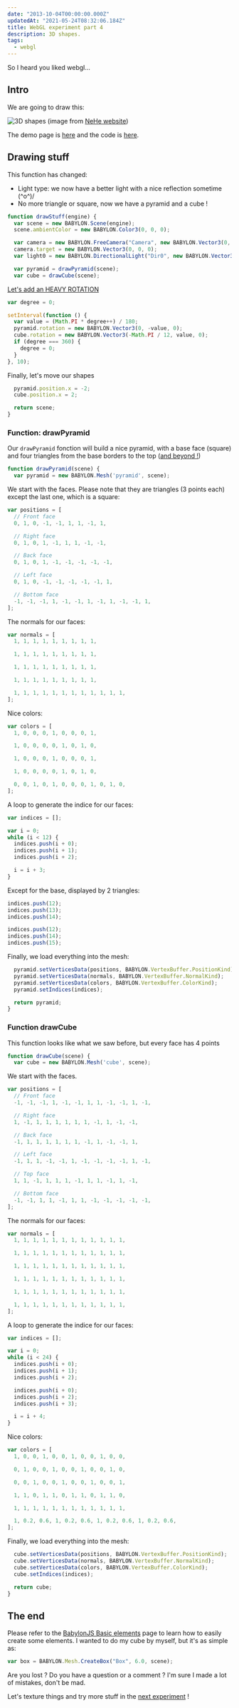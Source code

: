 ```yaml
---
date: "2013-10-04T00:00:00.000Z"
updatedAt: "2021-05-24T08:32:06.184Z"
title: WebGL experiment part 4
description: 3D shapes.
tags:
  - webgl
---
```


So I heard you liked webgl...

## Intro

We are going to draw this:

![3D shapes](/contentful/6qtsN2kqo9JLEuNpW9qJ1f/01609330aef4ea462ab26037c2625d48/lesson05.jpg)
(image from [NeHe website](http://nehe.gamedev.net/tutorial/lessons_01__05/22004/))

The demo page is [here](https://dev.ehret.me/webgl-experiments/experiment04.html) and the code is [here](https://github.com/SiegfriedEhret/webgl-experiments).

## Drawing stuff

This function has changed:

- Light type: we now have a better light with a nice reflection sometime (^o^)/
- No more triangle or square, now we have a pyramid and a cube !

```javascript
function drawStuff(engine) {
  var scene = new BABYLON.Scene(engine);
  scene.ambientColor = new BABYLON.Color3(0, 0, 0);

  var camera = new BABYLON.FreeCamera("Camera", new BABYLON.Vector3(0, 0, -10), scene);
  camera.target = new BABYLON.Vector3(0, 0, 0);
  var light0 = new BABYLON.DirectionalLight("Dir0", new BABYLON.Vector3(0, -1, 0), scene);

  var pyramid = drawPyramid(scene);
  var cube = drawCube(scene);

```

[Let's add an HEAVY ROTATION](https://www.youtube.com/watch?v=lkHlnWFnA0c)

```javascript
var degree = 0;

setInterval(function () {
  var value = (Math.PI * degree++) / 180;
  pyramid.rotation = new BABYLON.Vector3(0, -value, 0);
  cube.rotation = new BABYLON.Vector3(-Math.PI / 12, value, 0);
  if (degree === 360) {
    degree = 0;
  }
}, 10);
```

Finally, let's move our shapes

```javascript
  pyramid.position.x = -2;
  cube.position.x = 2;

  return scene;
}
```

### Function: drawPyramid

Our `drawPyramid` fonction will build a nice pyramid, with a base face (square) and four triangles from the base borders to the top ([and beyond !](https://www.youtube.com/watch?v=ejwrxGs_Y_I))

```javascript
function drawPyramid(scene) {
  var pyramid = new BABYLON.Mesh('pyramid', scene);
```

We start with the faces. Please note that they are triangles (3 points each) except the last one, which is a square:

```javascript
var positions = [
  // Front face
  0, 1, 0, -1, -1, 1, 1, -1, 1,

  // Right face
  0, 1, 0, 1, -1, 1, 1, -1, -1,

  // Back face
  0, 1, 0, 1, -1, -1, -1, -1, -1,

  // Left face
  0, 1, 0, -1, -1, -1, -1, -1, 1,

  // Bottom face
  -1, -1, -1, 1, -1, -1, 1, -1, 1, -1, -1, 1,
];
```

The normals for our faces:

```javascript
var normals = [
  1, 1, 1, 1, 1, 1, 1, 1, 1,

  1, 1, 1, 1, 1, 1, 1, 1, 1,

  1, 1, 1, 1, 1, 1, 1, 1, 1,

  1, 1, 1, 1, 1, 1, 1, 1, 1,

  1, 1, 1, 1, 1, 1, 1, 1, 1, 1, 1, 1,
];
```

Nice colors:

```javascript
var colors = [
  1, 0, 0, 0, 1, 0, 0, 0, 1,

  1, 0, 0, 0, 0, 1, 0, 1, 0,

  1, 0, 0, 0, 1, 0, 0, 0, 1,

  1, 0, 0, 0, 0, 1, 0, 1, 0,

  0, 0, 1, 0, 1, 0, 0, 0, 1, 0, 1, 0,
];
```

A loop to generate the indice for our faces:

```javascript
var indices = [];

var i = 0;
while (i < 12) {
  indices.push(i + 0);
  indices.push(i + 1);
  indices.push(i + 2);

  i = i + 3;
}
```

Except for the base, displayed by 2 triangles:

```javascript
indices.push(12);
indices.push(13);
indices.push(14);

indices.push(12);
indices.push(14);
indices.push(15);
```

Finally, we load everything into the mesh:

```javascript
  pyramid.setVerticesData(positions, BABYLON.VertexBuffer.PositionKind);
  pyramid.setVerticesData(normals, BABYLON.VertexBuffer.NormalKind);
  pyramid.setVerticesData(colors, BABYLON.VertexBuffer.ColorKind);
  pyramid.setIndices(indices);

  return pyramid;
}
```

### Function drawCube

This function looks like what we saw before, but every face has 4 points

```javascript
function drawCube(scene) {
  var cube = new BABYLON.Mesh('cube', scene);
```

We start with the faces.

```javascript
var positions = [
  // Front face
  -1, -1, -1, 1, -1, -1, 1, 1, -1, -1, 1, -1,

  // Right face
  1, -1, 1, 1, 1, 1, 1, 1, -1, 1, -1, -1,

  // Back face
  -1, 1, 1, 1, 1, 1, 1, -1, 1, -1, -1, 1,

  // Left face
  -1, 1, 1, -1, -1, 1, -1, -1, -1, -1, 1, -1,

  // Top face
  1, 1, -1, 1, 1, 1, -1, 1, 1, -1, 1, -1,

  // Bottom face
  -1, -1, 1, 1, -1, 1, 1, -1, -1, -1, -1, -1,
];
```

The normals for our faces:

```javascript
var normals = [
  1, 1, 1, 1, 1, 1, 1, 1, 1, 1, 1, 1,

  1, 1, 1, 1, 1, 1, 1, 1, 1, 1, 1, 1,

  1, 1, 1, 1, 1, 1, 1, 1, 1, 1, 1, 1,

  1, 1, 1, 1, 1, 1, 1, 1, 1, 1, 1, 1,

  1, 1, 1, 1, 1, 1, 1, 1, 1, 1, 1, 1,

  1, 1, 1, 1, 1, 1, 1, 1, 1, 1, 1, 1,
];
```

A loop to generate the indice for our faces:

```javascript
var indices = [];

var i = 0;
while (i < 24) {
  indices.push(i + 0);
  indices.push(i + 1);
  indices.push(i + 2);

  indices.push(i + 0);
  indices.push(i + 2);
  indices.push(i + 3);

  i = i + 4;
}
```

Nice colors:

```javascript
var colors = [
  1, 0, 0, 1, 0, 0, 1, 0, 0, 1, 0, 0,

  0, 1, 0, 0, 1, 0, 0, 1, 0, 0, 1, 0,

  0, 0, 1, 0, 0, 1, 0, 0, 1, 0, 0, 1,

  1, 1, 0, 1, 1, 0, 1, 1, 0, 1, 1, 0,

  1, 1, 1, 1, 1, 1, 1, 1, 1, 1, 1, 1,

  1, 0.2, 0.6, 1, 0.2, 0.6, 1, 0.2, 0.6, 1, 0.2, 0.6,
];
```

Finally, we load everything into the mesh:

```javascript
  cube.setVerticesData(positions, BABYLON.VertexBuffer.PositionKind);
  cube.setVerticesData(normals, BABYLON.VertexBuffer.NormalKind);
  cube.setVerticesData(colors, BABYLON.VertexBuffer.ColorKind);
  cube.setIndices(indices);

  return cube;
}
```

## The end

Please refer to the [BabylonJS Basic elements](https://github.com/BabylonJS/Babylon.js/wiki/02-Basic-elements) page to learn how to easily create some elements. I wanted to do my cube by myself, but it's as simple as:

```javascript
var box = BABYLON.Mesh.CreateBox("Box", 6.0, scene);
```

Are you lost ? Do you have a question or a comment ?
I'm sure I made a lot of mistakes, don't be mad.

Let's texture things and try more stuff in the [next experiment](https://ehret.me/en/webgl-experiment-part-5-texture-mapping/) !
